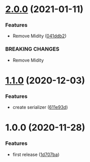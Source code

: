 # [2.0.0](https://github.com/goma-recorder/PlayableMidi/compare/v1.1.0...v2.0.0) (2021-01-11)


### Features

* Remove Midity ([041ddb2](https://github.com/goma-recorder/PlayableMidi/commit/041ddb2a061446bed0ec919bb618110a59831c0b))


### BREAKING CHANGES

* Remove Midity

# [1.1.0](https://github.com/goma-recorder/PlayableMidi/compare/v1.0.0...v1.1.0) (2020-12-03)


### Features

* create serializer ([611e93d](https://github.com/goma-recorder/PlayableMidi/commit/611e93d4e5c2d13b5148566ccbd330db318f2cfa))

# 1.0.0 (2020-11-28)


### Features

* first release ([1d707ba](https://github.com/goma-recorder/PlayableMidi/commit/1d707baa0ceba7802e5f11c1b250bafa857d6284))
